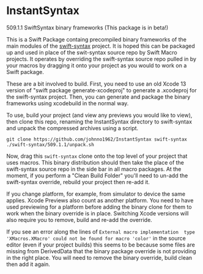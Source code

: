 # InstantSyntax

509.1.1 SwiftSyntax binary frameworks (This package is in beta!)

This is a Swift Package containg precompiled binary frameworks of the main 
modules of the [swift-syntax](https://github.com/apple/swift-syntax) project.
It is hoped this can be packaged up and used in place of the swit-syntax
source repo by Swift Macro projects. It operates by overriding the
swift-syntax source repo pulled in by your macros by dragging it 
onto your project as you would to work on a Swift package.

These are a bit involved to build. First, you need to use an old Xcode 13 
version of "swift package generate-xcodeproj" to generate a .xcodeproj
for the swift-syntax project. Then, you can generate and package 
the binary frameworks using xcodebuild in the normal way.

To use, build your project (and view any previews you would like 
to view), then clone this repo, renaming the InstantSyntax directory 
to swift-syntax and unpack the compressed archives using a script.

```
git clone https://github.com/johnno1962/InstantSyntax swift-syntax
./swift-syntax/509.1.1/unpack.sh
```

Now, drag this `swift-syntax` clone onto the top level of your project 
that uses macros. This binary distribution should then take the place 
of the swift-syntax source repo in the side bar in all macro packages. 
At the moment, if you perform a "Clean Build Folder" you'll need to 
un-add the swift-syntax override, rebuild your project then re-add it.

If you change platform, for example, from simulator to device the same 
applies. Xcode Previews also count as another platform. You need to 
have used previewing for a platform before adding the binary clone 
for them to work when the binary override is in place. Switching
Xcode versions will also require you to remove, build and re-add
the override.

If you see an error along the lines of `External macro implementation 
type 'XMacros.XMacro' could not be found for macro 'color'` in the 
source editor (even if your project builds) this seems to be because 
some files are missing from DerivedData that the binary package override 
is not providing in the right place. You will need to remove the binary
override, build clean then add it again.
